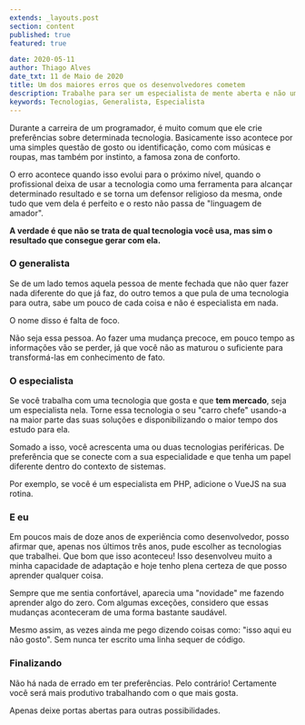 ```yaml
---
extends: _layouts.post
section: content
published: true
featured: true

date: 2020-05-11
author: Thiago Alves
date_txt: 11 de Maio de 2020
title: Um dos maiores erros que os desenvolvedores cometem
description: Trabalhe para ser um especialista de mente aberta e não um defensor de tecnologia e, muito menos, um generalista. 
keywords: Tecnologias, Generalista, Especialista
---
```


Durante a carreira de um programador, é muito comum que ele crie preferências sobre determinada tecnologia. Basicamente isso acontece por uma simples questão de gosto ou identificação, como com músicas e roupas, mas também por instinto, a famosa zona de conforto.

O erro acontece quando isso evolui para o próximo nível, quando o profissional deixa de usar a tecnologia como uma ferramenta para alcançar determinado resultado e se torna um defensor religioso da mesma, onde tudo que vem dela é perfeito e o resto não passa de "linguagem de amador".

**A verdade é que não se trata de qual tecnologia você usa, mas sim o resultado que consegue gerar com ela.** 

### O generalista

Se de um lado temos aquela pessoa de mente fechada que não quer fazer nada diferente do que já faz, do outro temos a que pula de uma tecnologia para outra, sabe um pouco de cada coisa e não é especialista em nada. 

O nome disso é falta de foco. 

Não seja essa pessoa. Ao fazer uma mudança precoce, em pouco tempo as informações vão se perder, já que você não as maturou o suficiente para transformá-las em conhecimento de fato.

### O especialista

Se você trabalha com uma tecnologia que gosta e que **tem mercado**, seja um especialista nela. Torne essa tecnologia o seu "carro chefe" usando-a na maior parte das suas soluções e disponibilizando o maior tempo dos estudo para ela.

Somado a isso, você acrescenta uma ou duas tecnologias periféricas. De preferência que se conecte com a sua especialidade e que tenha um papel diferente dentro do contexto de sistemas.

Por exemplo, se você é um especialista em PHP, adicione o VueJS na sua rotina.

### E eu

Em poucos mais de doze anos de experiência como desenvolvedor, posso afirmar que, apenas nos últimos três anos, pude escolher as tecnologias que trabalhei. Que bom que isso aconteceu! Isso desenvolveu muito a minha capacidade de adaptação e hoje tenho plena certeza de que posso aprender qualquer coisa.

Sempre que me sentia confortável, aparecia uma "novidade" me fazendo aprender algo do zero. Com algumas exceções, considero que essas mudanças aconteceram de uma forma bastante saudável.

Mesmo assim, as vezes ainda me pego dizendo coisas como: "isso aqui eu não gosto". Sem nunca ter escrito uma linha sequer de código.

### Finalizando

Não há nada de errado em ter preferências. Pelo contrário! Certamente você será mais produtivo trabalhando com o que mais gosta. 

Apenas deixe portas abertas para outras possibilidades.
